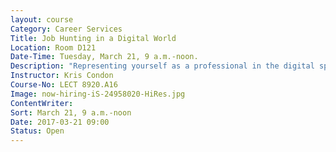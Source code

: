 ```yaml
---
layout: course
Category: Career Services
Title: Job Hunting in a Digital World
Location: Room D121
Date-Time: Tuesday, March 21, 9 a.m.-noon.
Description: "Representing yourself as a professional in the digital space can be an overwhelming experience. In this workshop, you’ll learn the basics of taking on the job hunt in the digital age. From LinkedIn orientation and profile optimization to the personal pitch, networking, and resume tips, you’ll learn best practices through in-class exercises designed to help you get hands-on experience. Prerequisites: Participants should have a LinkedIn account. Please bring a physical or digital copy of your resume."
Instructor: Kris Condon
Course-No: LECT 8920.A16
Image: now-hiring-iS-24958020-HiRes.jpg
ContentWriter:
Sort: March 21, 9 a.m.-noon
Date: 2017-03-21 09:00
Status: Open
---
```

